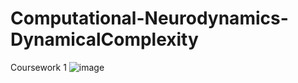 # Computational-Neurodynamics-DynamicalComplexity
Coursework 1
![image](https://github.com/user-attachments/assets/9785f8f5-ab07-4792-8764-2f2d30bc3934)

